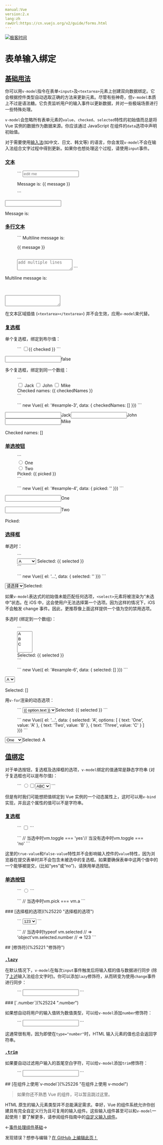 ```yaml
---
manual:Vue
version:2.x
lang:zh
rawUrl:https://cn.vuejs.org/v2/guide/forms.html
---
```


[![极客时间](%24789.gif "")](%24797 "")

# 表单输入绑定

## [基础用法](%25210 "基础用法")<a name="基础用法"></a>


你可以用`v-model`指令在表单`<input>`及`<textarea>`元素上创建双向数据绑定。它会根据控件类型自动选取正确的方法来更新元素。尽管有些神奇，但`v-model`本质上不过是语法糖。它负责监听用户的输入事件以更新数据，并对一些极端场景进行一些特殊处理。



`v-model`会忽略所有表单元素的`value`、`checked`、`selected`特性的初始值而总是将 Vue 实例的数据作为数据来源。你应该通过 JavaScript 在组件的`data`选项中声明初始值。



对于需要使用[输入法](%25211 "")(如中文、日文、韩文等) 的语言，你会发现`v-model`不会在输入法组合文字过程中得到更新。如果你也想处理这个过程，请使用`input`事件。


### [文本](%25212 "文本")<a name="文本"></a>
<figure>```
<input v-model="message" placeholder="edit me"><p>Message is: {{ message }}</p>
``` 

</figure><input></input>

Message is:



### [多行文本](%25213 "多行文本")<a name="多行文本"></a>
<figure>```
<span>Multiline message is:</span><p style="white-space: pre-line;">{{ message }}</p><br><textarea v-model="message" placeholder="add multiple lines"></textarea>
``` 

</figure>Multiline message is:



<br></br><textarea></textarea>


在文本区域插值 (`<textarea></textarea>`) 并不会生效，应用`v-model`来代替。


### [复选框](%25214 "复选框")<a name="复选框"></a>


单个复选框，绑定到布尔值：

<figure>```
<input type="checkbox" id="checkbox" v-model="checked"><label for="checkbox">{{ checked }}</label>
``` 

</figure><input></input><label>false</label>


多个复选框，绑定到同一个数组：

<figure>```
<div id='example-3'>  <input type="checkbox" id="jack" value="Jack" v-model="checkedNames">  <label for="jack">Jack</label>  <input type="checkbox" id="john" value="John" v-model="checkedNames">  <label for="john">John</label>  <input type="checkbox" id="mike" value="Mike" v-model="checkedNames">  <label for="mike">Mike</label>  <br>  <span>Checked names: {{ checkedNames }}</span></div>
``` 

</figure><figure>```
new Vue({  el: '#example-3',  data: {    checkedNames: []  }})
``` 

</figure><input></input><label>Jack</label><input></input><label>John</label><input></input><label>Mike</label><br></br>Checked names: []

### [单选按钮](%25215 "单选按钮")<a name="单选按钮"></a>
<figure>```
<div id="example-4">  <input type="radio" id="one" value="One" v-model="picked">  <label for="one">One</label>  <br>  <input type="radio" id="two" value="Two" v-model="picked">  <label for="two">Two</label>  <br>  <span>Picked: {{ picked }}</span></div>
``` 

</figure><figure>```
new Vue({  el: '#example-4',  data: {    picked: ''  }})
``` 

</figure><input></input><label>One</label><br></br><input></input><label>Two</label><br></br>Picked:

### [选择框](%25216 "选择框")<a name="选择框"></a>


单选时：

<figure>```
<div id="example-5">  <select v-model="selected">    <option disabled value="">请选择</option>    <option>A</option>    <option>B</option>    <option>C</option>  </select>  <span>Selected: {{ selected }}</span></div>
``` 

</figure><figure>```
new Vue({  el: '...',  data: {    selected: ''  }})
``` 

</figure><select><option>请选择</option><option>A</option><option>B</option><option>C</option></select>Selected:


如果`v-model`表达式的初始值未能匹配任何选项，`<select>`元素将被渲染为“未选中”状态。在 iOS 中，这会使用户无法选择第一个选项。因为这样的情况下，iOS 不会触发 change 事件。因此，更推荐像上面这样提供一个值为空的禁用选项。



多选时 (绑定到一个数组)：

<figure>```
<div id="example-6">  <select v-model="selected" multiple style="width: 50px;">    <option>A</option>    <option>B</option>    <option>C</option>  </select>  <br>  <span>Selected: {{ selected }}</span></div>
``` 

</figure><figure>```
new Vue({  el: '#example-6',  data: {    selected: []  }})
``` 

</figure><select><option>A</option><option>B</option><option>C</option></select><br></br>Selected: []


用`v-for`渲染的动态选项：

<figure>```
<select v-model="selected">  <option v-for="option in options" v-bind:value="option.value">    {{ option.text }}  </option></select><span>Selected: {{ selected }}</span>
``` 

</figure><figure>```
new Vue({  el: '...',  data: {    selected: 'A',    options: [      { text: 'One', value: 'A' },      { text: 'Two', value: 'B' },      { text: 'Three', value: 'C' }    ]  }})
``` 

</figure><select><option>One</option><option>Two</option><option>Three</option></select>Selected: A

## [值绑定](%25217 "值绑定")<a name="值绑定"></a>


对于单选按钮，复选框及选择框的选项，`v-model`绑定的值通常是静态字符串 (对于复选框也可以是布尔值)：

<figure>```
<!-- 当选中时，`picked` 为字符串 "a" --><input type="radio" v-model="picked" value="a"><!-- `toggle` 为 true 或 false --><input type="checkbox" v-model="toggle"><!-- 当选中第一个选项时，`selected` 为字符串 "abc" --><select v-model="selected">  <option value="abc">ABC</option></select>
``` 

</figure>

但是有时我们可能想把值绑定到 Vue 实例的一个动态属性上，这时可以用`v-bind`实现，并且这个属性的值可以不是字符串。


### [复选框](%25218 "复选框")<a name="复选框-1"></a>
<figure>```
<input  type="checkbox"  v-model="toggle"  true-value="yes"  false-value="no">
``` 

</figure><figure>```
// 当选中时vm.toggle === 'yes'// 当没有选中时vm.toggle === 'no'
``` 

</figure>

这里的`true-value`和`false-value`特性并不会影响输入控件的`value`特性，因为浏览器在提交表单时并不会包含未被选中的复选框。如果要确保表单中这两个值中的一个能够被提交，(比如“yes”或“no”)，请换用单选按钮。


### [单选按钮](%25219 "单选按钮")<a name="单选按钮-1"></a>
<figure>```
<input type="radio" v-model="pick" v-bind:value="a">
``` 

</figure><figure>```
// 当选中时vm.pick === vm.a
``` 

</figure>
### [选择框的选项](%25220 "选择框的选项")<a name="选择框的选项"></a>
<figure>```
<select v-model="selected">    <!-- 内联对象字面量 -->  <option v-bind:value="{ number: 123 }">123</option></select>
``` 

</figure><figure>```
// 当选中时typeof vm.selected // => 'object'vm.selected.number // => 123
``` 

</figure>
## [修饰符](%25221 "修饰符")<a name="修饰符"></a>

### [`.lazy`](%25222 ".lazy")<a name="lazy"></a>


在默认情况下，`v-model`在每次`input`事件触发后将输入框的值与数据进行同步 (除了[上述](%25223 "")输入法组合文字时)。你可以添加`lazy`修饰符，从而转变为使用`change`事件进行同步：

<figure>```
<!-- 在“change”时而非“input”时更新 --><input v-model.lazy="msg" >
``` 

</figure>
### [`.number`](%25224 ".number")<a name="number"></a>


如果想自动将用户的输入值转为数值类型，可以给`v-model`添加`number`修饰符：

<figure>```
<input v-model.number="age" type="number">
``` 

</figure>

这通常很有用，因为即使在`type="number"`时，HTML 输入元素的值也总会返回字符串。


### [`.trim`](%25225 ".trim")<a name="trim"></a>


如果要自动过滤用户输入的首尾空白字符，可以给`v-model`添加`trim`修饰符：

<figure>```
<input v-model.trim="msg">
``` 

</figure>
## [在组件上使用`v-model`](%25226 "在组件上使用 v-model")<a name="在组件上使用-v-model"></a>
<blockquote>

如果你还不熟悉 Vue 的组件，可以暂且跳过这里。

</blockquote>

HTML 原生的输入元素类型并不总能满足需求。幸好，Vue 的组件系统允许你创建具有完全自定义行为且可复用的输入组件。这些输入组件甚至可以和`v-model`一起使用！要了解更多，请参阅组件指南中的[自定义输入组件](%24957 "")。

←[事件处理](%25227 "")[组件基础](%24818 "")→

发现错误？想参与编辑？[在 GitHub 上编辑此页！](%25228 "")

